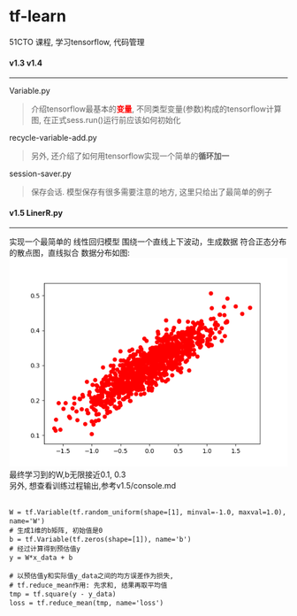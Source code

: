 # tf-learn
51CTO 课程, 学习tensorflow, 代码管理

#### v1.3 v1.4
------------
Variable.py
>介绍tensorflow最基本的<font color=red>**变量**</font>, 不同类型变量(参数)构成的tensorflow计算图, 在正式sess.run()运行前应该如何初始化

recycle-variable-add.py
>另外, 还介绍了如何用tensorflow实现一个简单的**循环加一**

session-saver.py
>保存会话. 模型保存有很多需要注意的地方, 这里只给出了最简单的例子

#### v1.5 LinerR.py
----------------
实现一个最简单的 线性回归模型
围绕一个直线上下波动，生成数据 符合正态分布的散点图，直线拟合
数据分布如图:
![数据分布scatter图](screenshots/LineR.png)
最终学习到的W,b无限接近0.1, 0.3<br/>
另外, 想查看训练过程输出,参考v1.5/console.md

<pre><code class="language-python">
W = tf.Variable(tf.random_uniform(shape=[1], minval=-1.0, maxval=1.0), name='W')
# 生成1维的b矩阵, 初始值是0
b = tf.Variable(tf.zeros(shape=[1]), name='b')
# 经过计算得到预估值y
y = W*x_data + b

# 以预估值y和实际值y_data之间的均方误差作为损失,
# tf.reduce_mean作用: 先求和, 结果再取平均值
tmp = tf.square(y - y_data)
loss = tf.reduce_mean(tmp, name='loss')
</code></pre>



